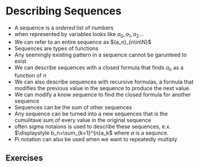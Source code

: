 # Describing Sequences
- A sequence is  a *ordered* list of numbers
- when represented by variables looks like $a_0,a_1,a_2...$
- We can refer to an entire sequence as $(a_n)_{n\in\N}$
- Sequences are types of functions 
- Any seemingly existing pattern in a sequence cannot be garunteed to exist
- We can describe sequences with a closed formula that finds $a_n$ as a function of $n$
- We can also describe sequences with recursive formulas, a formula that modifies the previous value in the sequence to produce the next value.
- We can modify a know sequence to find the closed formula for another sequence
- Sequences can be the sum of other sequences
- Any sequence can be turned into a new sequences that is the cumulitave sum of every value in the original sequence
- often sigma notaions is used to describe these sequences, e.x. $\displaystyle b_n=\sum_{k=1}^{n}a_k$ where $a$ is a sequnce.
- Pi notation can also be used when we want to repeatedly multiply

## Exercises

